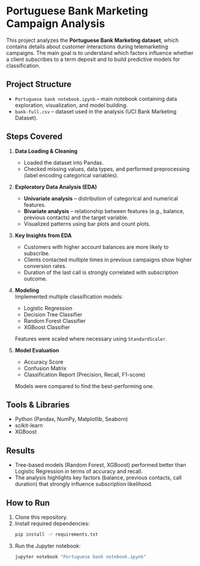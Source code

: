 # Portuguese Bank Marketing Campaign Analysis

This project analyzes the **Portuguese Bank Marketing dataset**, which contains details about customer interactions during telemarketing campaigns. The main goal is to understand which factors influence whether a client subscribes to a term deposit and to build predictive models for classification.

## Project Structure
- `Portuguese bank notebook.ipynb` – main notebook containing data exploration, visualization, and model building.
- `bank-full.csv` – dataset used in the analysis (UCI Bank Marketing Dataset).

## Steps Covered
1. **Data Loading & Cleaning**  
   - Loaded the dataset into Pandas.  
   - Checked missing values, data types, and performed preprocessing (label encoding categorical variables).  

2. **Exploratory Data Analysis (EDA)**  
   - **Univariate analysis** – distribution of categorical and numerical features.  
   - **Bivariate analysis** – relationship between features (e.g., balance, previous contacts) and the target variable.  
   - Visualized patterns using bar plots and count plots.  

3. **Key Insights from EDA**  
   - Customers with higher account balances are more likely to subscribe.  
   - Clients contacted multiple times in previous campaigns show higher conversion rates.  
   - Duration of the last call is strongly correlated with subscription outcome.  

4. **Modeling**  
   Implemented multiple classification models:  
   - Logistic Regression  
   - Decision Tree Classifier  
   - Random Forest Classifier  
   - XGBoost Classifier  

   Features were scaled where necessary using `StandardScaler`.

5. **Model Evaluation**  
   - Accuracy Score  
   - Confusion Matrix  
   - Classification Report (Precision, Recall, F1-score)  

   Models were compared to find the best-performing one.

## Tools & Libraries
- Python (Pandas, NumPy, Matplotlib, Seaborn)  
- scikit-learn  
- XGBoost  

## Results
- Tree-based models (Random Forest, XGBoost) performed better than Logistic Regression in terms of accuracy and recall.  
- The analysis highlights key factors (balance, previous contacts, call duration) that strongly influence subscription likelihood.  

## How to Run
1. Clone this repository.  
2. Install required dependencies:  
   ```bash
   pip install -r requirements.txt
   ```
3. Run the Jupyter notebook:  
   ```bash
   jupyter notebook "Portuguese bank notebook.ipynb"
